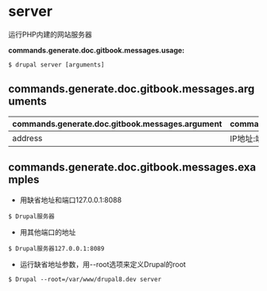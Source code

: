 # server
运行PHP内建的网站服务器

**commands.generate.doc.gitbook.messages.usage:**
```
$ drupal server [arguments]
```

## commands.generate.doc.gitbook.messages.arguments
commands.generate.doc.gitbook.messages.argument | commands.generate.doc.gitbook.messages.details
---------|-------------
address | IP地址:端口号

## commands.generate.doc.gitbook.messages.examples
* 用缺省地址和端口127.0.0.1:8088
```
$ Drupal服务器
```
* 用其他端口的地址
```
$ Drupal服务器127.0.0.1:8089
```
* 运行缺省地址参数，用--root选项来定义Drupal的root
```
$ Drupal --root=/var/www/drupal8.dev server
```
